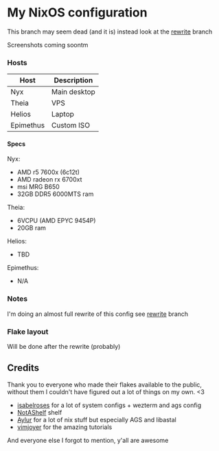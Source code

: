 # My NixOS configuration

This branch may seem dead (and it is) 
instead look at the [rewrite](https://github.com/blahai/nyx/tree/rewrite) branch


Screenshots coming soontm

### Hosts
| Host      | Description   |
| ---       | ---           |
| Nyx       | Main desktop  |
| Theia     | VPS           |
| Helios    | Laptop        |
| Epimethus | Custom ISO    |

#### Specs
Nyx: 
 - AMD r5 7600x (6c12t)
 - AMD radeon rx 6700xt
 - msi MRG B650 
 - 32GB DDR5 6000MTS ram 

Theia:
 - 6VCPU (AMD EPYC 9454P)
 - 20GB ram

Helios:
 - TBD

Epimethus:
 - N/A

### Notes

I'm doing an almost full rewrite of this config
see [rewrite](https://github.com/blahai/nyx/tree/rewrite) branch

### Flake layout

Will be done after the rewrite (probably)


## Credits

Thank you to everyone who made their flakes available to the public,
without them I couldn't have figured out a lot of things on my own. <3

- [isabelroses](https://github.com/isabelroses/dotfiles) for a lot of system configs + wezterm and ags config
- [NotAShelf](https://github.com/NotAShelf/nyx) shelf
- [Aylur](https://github.com/Aylur/dotfiles) for a lot of nix stuff but especially AGS and libastal
- [vimjoyer](https://github.com/vimjoyer) for the amazing tutorials

And everyone else I forgot to mention, y'all are awesome
